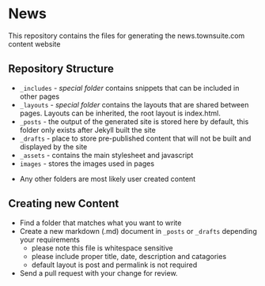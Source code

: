 # News

This repository contains the files for generating the news.townsuite.com content website


Repository Structure
--------------------

 - `_includes` - *special folder* contains snippets that can be included in other pages
 - `_layouts` - *special folder* contains the layouts that are shared between pages. Layouts can be inherited, the root layout is index.html.
 - `_posts` - the output of the generated site is stored here by default, this folder only exists after Jekyll built the site
 - `_drafts` -  place to store pre-published content that will not be built and displayed by the site
 - `_assets` -  contains the main stylesheet and javascript
 - `images` -  stores the images used in pages
 
* Any other folders are most likely user created content

Creating new Content
--------------------
* Find a folder that matches what you want to write
* Create a new markdown (.md) document in `_posts` or `_drafts` depending your requirements
    * please note this file is whitespace sensitive
    * please include proper title, date, description and catagories
    * default layout is post and permalink is not required
* Send a pull request with your change for review.

